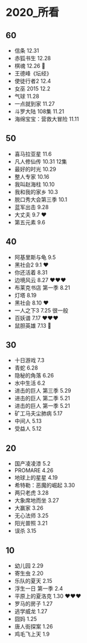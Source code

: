 # 2020_所看

## 60
- 信条 12.31
- 赤狐书生 12.28
- 棋魂  12.26 💯
- 王德峰《坛经》
- 使徒行者2 12.4
- 女巫 2015 12.2
- 气球 11.28
- 一点就到家 11.27
- 斗罗大陆 108集 11.21
- 海绵宝宝：营救大冒险 11.11
## 50
- 喜马拉亚星 11.6
- 凡人修仙传 10.31 12集
- 最好的时光 10.29
- 整人专家 10.16
- 我叫赵海柱 10.10
- 我和我的家乡 10.3
- 脱口秀大会第三季 10.1
- 蓝军出击 9.28
- 大丈夫 9.7 ️❤️
- 第五元素 9.6
## 40
- 阿基里斯与龟 9.5
- 黑社会2 9.1 ️❤️
- 你还活着 8.31
- 边境风云  ️️️8.27 ❤️❤️❤️
- 布莱克书店 第一季 8.21
- 灯塔 8.19
- 黑社会 8.10 ️❤️
- 一人之下3 7.25 很一般
- 百妖谱 7.17 ❤️❤️❤️
- 鼠胆英雄 7.13 💩
## 30
- 十日游戏 7.3
- 青蛇 6.28
- 隐秘的角落 6.26
- 水中生活 6.2
- 进击的巨人 第三季 5.29
- 进击的巨人 第二季 5.21
- 进击的巨人 第一季 5.21
- 矿工马夫尘肺病 5.17
- 中间人 5.13
- 受益人 5.12
## 20
- 国产凌凌漆 5.2
- PROMARE 4.26
- 地球上的星星 4.19
- 希特勒：恶魔的崛起 3.30
- 两只老虎 3.28
- 大象席地而坐 3.27
- 大赢家 3.26
- 无心法师 3.25
- 阳光普照 3.21
- 误杀 3.15
## 10
- 幼儿园 2.29
- 寄生虫 2.20
- 乐队的夏天 2.15
- 浮生一日 第一季 2.4
- 平原上的夏洛克 ️1.30 ❤️❤️❤️
- 罗马的房子 1.27
- 逃学威龙 1.27
- 囧妈 1.25
- 唐人街探案 1.26 
- 鸡毛飞上天 1.9

